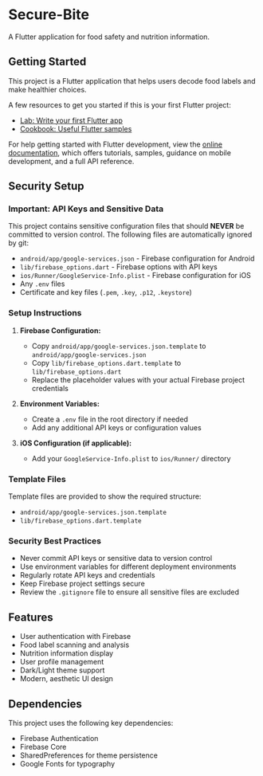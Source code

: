 # Secure-Bite

A Flutter application for food safety and nutrition information.

## Getting Started

This project is a Flutter application that helps users decode food labels and make healthier choices.

A few resources to get you started if this is your first Flutter project:

- [Lab: Write your first Flutter app](https://docs.flutter.dev/get-started/codelab)
- [Cookbook: Useful Flutter samples](https://docs.flutter.dev/cookbook)

For help getting started with Flutter development, view the
[online documentation](https://docs.flutter.dev/), which offers tutorials,
samples, guidance on mobile development, and a full API reference.

## Security Setup

### Important: API Keys and Sensitive Data

This project contains sensitive configuration files that should **NEVER** be committed to version control. The following files are automatically ignored by git:

- `android/app/google-services.json` - Firebase configuration for Android
- `lib/firebase_options.dart` - Firebase options with API keys
- `ios/Runner/GoogleService-Info.plist` - Firebase configuration for iOS
- Any `.env` files
- Certificate and key files (`.pem`, `.key`, `.p12`, `.keystore`)

### Setup Instructions

1. **Firebase Configuration:**
   - Copy `android/app/google-services.json.template` to `android/app/google-services.json`
   - Copy `lib/firebase_options.dart.template` to `lib/firebase_options.dart`
   - Replace the placeholder values with your actual Firebase project credentials

2. **Environment Variables:**
   - Create a `.env` file in the root directory if needed
   - Add any additional API keys or configuration values

3. **iOS Configuration (if applicable):**
   - Add your `GoogleService-Info.plist` to `ios/Runner/` directory

### Template Files

Template files are provided to show the required structure:
- `android/app/google-services.json.template`
- `lib/firebase_options.dart.template`

### Security Best Practices

- Never commit API keys or sensitive data to version control
- Use environment variables for different deployment environments
- Regularly rotate API keys and credentials
- Keep Firebase project settings secure
- Review the `.gitignore` file to ensure all sensitive files are excluded

## Features

- User authentication with Firebase
- Food label scanning and analysis
- Nutrition information display
- User profile management
- Dark/Light theme support
- Modern, aesthetic UI design

## Dependencies

This project uses the following key dependencies:
- Firebase Authentication
- Firebase Core
- SharedPreferences for theme persistence
- Google Fonts for typography
